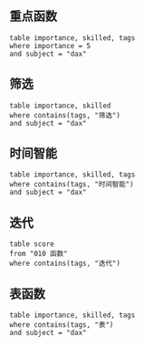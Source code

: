 
## 重点函数
```dataview
table importance, skilled, tags
where importance = 5
and subject = "dax"

```

## 筛选

```dataview
table importance, skilled
where contains(tags, "筛选")
and subject = "dax"
```

## 时间智能
```dataview
table importance, skilled, tags
where contains(tags, "时间智能")
and subject = "dax"

```

## 迭代

```dataview
table score
from "010 函数"
where contains(tags, "迭代")

```

## 表函数
```dataview
table importance, skilled, tags
where contains(tags, "表")
and subject = "dax"

```